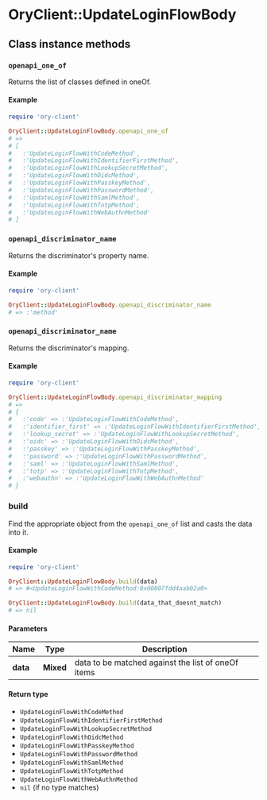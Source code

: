 # OryClient::UpdateLoginFlowBody

## Class instance methods

### `openapi_one_of`

Returns the list of classes defined in oneOf.

#### Example

```ruby
require 'ory-client'

OryClient::UpdateLoginFlowBody.openapi_one_of
# =>
# [
#   :'UpdateLoginFlowWithCodeMethod',
#   :'UpdateLoginFlowWithIdentifierFirstMethod',
#   :'UpdateLoginFlowWithLookupSecretMethod',
#   :'UpdateLoginFlowWithOidcMethod',
#   :'UpdateLoginFlowWithPasskeyMethod',
#   :'UpdateLoginFlowWithPasswordMethod',
#   :'UpdateLoginFlowWithSamlMethod',
#   :'UpdateLoginFlowWithTotpMethod',
#   :'UpdateLoginFlowWithWebAuthnMethod'
# ]
```

### `openapi_discriminator_name`

Returns the discriminator's property name.

#### Example

```ruby
require 'ory-client'

OryClient::UpdateLoginFlowBody.openapi_discriminator_name
# => :'method'
```

### `openapi_discriminator_name`

Returns the discriminator's mapping.

#### Example

```ruby
require 'ory-client'

OryClient::UpdateLoginFlowBody.openapi_discriminator_mapping
# =>
# {
#   :'code' => :'UpdateLoginFlowWithCodeMethod',
#   :'identifier_first' => :'UpdateLoginFlowWithIdentifierFirstMethod',
#   :'lookup_secret' => :'UpdateLoginFlowWithLookupSecretMethod',
#   :'oidc' => :'UpdateLoginFlowWithOidcMethod',
#   :'passkey' => :'UpdateLoginFlowWithPasskeyMethod',
#   :'password' => :'UpdateLoginFlowWithPasswordMethod',
#   :'saml' => :'UpdateLoginFlowWithSamlMethod',
#   :'totp' => :'UpdateLoginFlowWithTotpMethod',
#   :'webauthn' => :'UpdateLoginFlowWithWebAuthnMethod'
# }
```

### build

Find the appropriate object from the `openapi_one_of` list and casts the data into it.

#### Example

```ruby
require 'ory-client'

OryClient::UpdateLoginFlowBody.build(data)
# => #<UpdateLoginFlowWithCodeMethod:0x00007fdd4aab02a0>

OryClient::UpdateLoginFlowBody.build(data_that_doesnt_match)
# => nil
```

#### Parameters

| Name | Type | Description |
| ---- | ---- | ----------- |
| **data** | **Mixed** | data to be matched against the list of oneOf items |

#### Return type

- `UpdateLoginFlowWithCodeMethod`
- `UpdateLoginFlowWithIdentifierFirstMethod`
- `UpdateLoginFlowWithLookupSecretMethod`
- `UpdateLoginFlowWithOidcMethod`
- `UpdateLoginFlowWithPasskeyMethod`
- `UpdateLoginFlowWithPasswordMethod`
- `UpdateLoginFlowWithSamlMethod`
- `UpdateLoginFlowWithTotpMethod`
- `UpdateLoginFlowWithWebAuthnMethod`
- `nil` (if no type matches)

